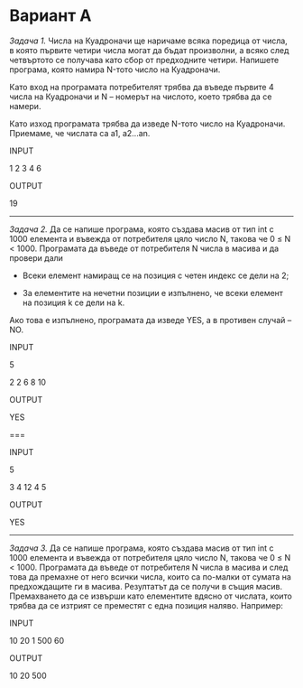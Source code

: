 Вариант А
=========

_Задача 1._ Числа на Куадроначи ще наричаме всяка поредица от числа, в която първите четири числа могат да бъдат произволни, а всяко след четвъртото се получава като сбор от предходните четири. Напишете програма, която намира N-тото число на Куадроначи.

Като вход на програмата потребителят трябва да въведе първите 4 числа на Куадроначи и N – номерът на числото, което трябва да се намери.

Като изход програмата трябва да изведе N-тото число на Куадроначи. Приемаме, че числата са a1, a2...an. 

INPUT

1 2 3 4 6

OUTPUT

19

---

_Задача 2._ Да се напише програма, която създава масив от тип int с 1000 елемента и въвежда от потребителя цяло число N, такова че 0 ≤ N < 1000. Програмата да въведе от потребителя N числа в масива и да провери дали

* Всеки елемент намиращ се на позиция с четен индекс се дели на 2;

* За елементите на нечетни позиции е изпълнено, че всеки елемент на позиция k се дели на k.

Ако това е изпълнено, програмата да изведе YES, a в противен случай – NO. 

INPUT

 5 

 2 2 6 8 10

OUTPUT

 YES

===

INPUT

 5
 
 3 4 12 4 5

OUTPUT

 YES

---

_Задача 3._ Да се напише програма, която създава масив от тип int с 1000 елемента и въвежда от потребителя цяло число N, такова че 0 ≤ N < 1000. Програмата да въведе от потребителя N числа в масива и след това да премахне от него всички числа, които са по-малки от сумата на предхождащите ги в масива. Резултатът да се получи в същия масив. Премахването да се извърши като елементите вдясно от числата, които трябва да се изтрият се преместят с една позиция наляво. Например:

INPUT

10 20 1 500 60

OUTPUT

10 20 500 

